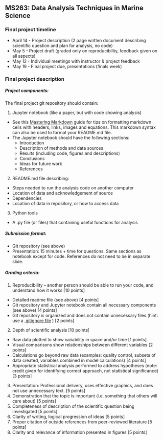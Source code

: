 ## MS263: Data Analysis Techniques in Marine Science
### Final project timeline

* April 14 - Project description (2 page written document describing scientific question and plan for analysis, no code)
* May 5 - Project draft (graded only on reproducibility, feedback given on all aspects)
* May 12 - Individual meetings with instructor & project feedback
* May 19 - Final project due, presentations (finals week)

### Final project description

##### Project components:
The final project git repository should contain:

1.	Jupyter notebook (like a paper, but with code showing analysis)
  * See this [Mastering Markdown](https://guides.github.com/features/mastering-markdown/) guide for tips on formatting markdown cells with headers, links, images and equations. This markdown syntax can also be used to format your README.md file.
  * The Jupyter notebook should have the following sections:
    *	Introduction
    * Description of methods and data sources
    * Results (including code, figures and descriptions)
    *	Conclusions
    *	Ideas for future work
    * References
2.	README.md file describing:
  *	Steps needed to run the analysis code on another computer
  *	Location of data and acknowledgement of source
  *	Dependencies
  *	Location of data in repository, or how to access data
3.  Python tools
  * A .py file (or files) that containing useful functions for analysis


##### Submission format:
*	Git repository (see above)
*	Presentation: 15 minutes + time for questions. Same sections as notebook except for code. References do not need to be in separate slide.

##### Grading criteria:
1.	Reproducibility – another person should be able to run your code, and understand how it works [10 points]
  *	Detailed readme file (see above) [4 points]
  *	Git repository and Jupyter notebook contain all necessary components (see above) [4 points]
  *	Git repository is organized and does not contain unnecessary files (hint: use a [.gitignore file](https://www.atlassian.com/git/tutorials/gitignore) ) [2 points]
2.	Depth of scientific analysis [10 points]
*	Raw data plotted to show variability in space and/or time [1 points]
*	Visual comparisons show relationships between different variables [2 points]
*	Calculations go beyond raw data (examples: quality control, subsets of data created, variables combined in model calculations) [4 points]
*	Appropriate statistical analysis performed to address hypotheses (note: credit given for identifying correct approach, not statistical significance) [3 points]
3.	Presentation: Professional delivery, uses effective graphics, and does not use unnecessary text. [5 points]
4.	Demonstration that the topic is important (i.e. something that others will care about) [5 points]
5.	Completeness of description of the scientific question being investigated [5 points]
6.	Clarity of writing, logical progression of ideas [5 points]
7.	Proper citation of outside references from peer-reviewed literature [5 points]
8.	Clarity and relevance of information presented in figures [5 points]
